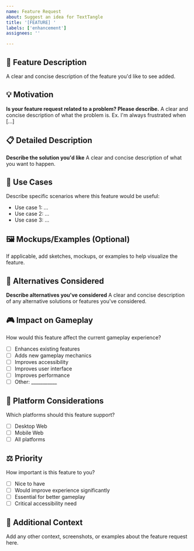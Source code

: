```yaml
---
name: Feature Request
about: Suggest an idea for TextTangle
title: '[FEATURE] '
labels: ['enhancement']
assignees: ''

---
```


## 🚀 Feature Description
A clear and concise description of the feature you'd like to see added.

## 💡 Motivation
**Is your feature request related to a problem? Please describe.**
A clear and concise description of what the problem is. Ex. I'm always frustrated when [...]

## 📋 Detailed Description
**Describe the solution you'd like**
A clear and concise description of what you want to happen.

## 🎯 Use Cases
Describe specific scenarios where this feature would be useful:
- Use case 1: ...
- Use case 2: ...
- Use case 3: ...

## 🖼️ Mockups/Examples (Optional)
If applicable, add sketches, mockups, or examples to help visualize the feature.

## 🔄 Alternatives Considered
**Describe alternatives you've considered**
A clear and concise description of any alternative solutions or features you've considered.

## 🎮 Impact on Gameplay
How would this feature affect the current gameplay experience?
- [ ] Enhances existing features
- [ ] Adds new gameplay mechanics
- [ ] Improves accessibility
- [ ] Improves user interface
- [ ] Improves performance
- [ ] Other: ___________

## 📱 Platform Considerations
Which platforms should this feature support?
- [ ] Desktop Web
- [ ] Mobile Web
- [ ] All platforms

## ⚖️ Priority
How important is this feature to you?
- [ ] Nice to have
- [ ] Would improve experience significantly
- [ ] Essential for better gameplay
- [ ] Critical accessibility need

## 📝 Additional Context
Add any other context, screenshots, or examples about the feature request here.